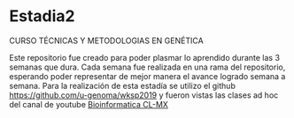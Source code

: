# Estadia2
CURSO TÉCNICAS  Y METODOLOGIAS EN GENÉTICA

Este repositorio fue creado para poder plasmar lo aprendido durante las 3 semanas que dura. Cada semana fue realizada en una rama del repositorio, esperando poder representar de mejor manera el avance logrado semana a semana.
Para la realización de esta estadía se utilizo el github https://github.com/u-genoma/wksp2019 y fueron vistas las clases ad hoc del canal de youtube [Bioinformatica CL-MX](https://www.youtube.com/channel/UCqrgi3eXb3J51QMO0LQrgOA)
